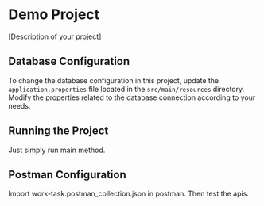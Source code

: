 # Demo Project

[Description of your project]

## Database Configuration

To change the database configuration in this project, update the `application.properties` file located in the `src/main/resources` directory. Modify the properties related to the database connection according to your needs.


## Running the Project

Just simply run main method.


## Postman Configuration

Import work-task.postman_collection.json in postman. Then test the apis.

